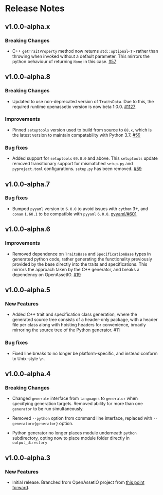 Release Notes
=============

v1.0.0-alpha.x
--------------

### Breaking Changes

- C++ `getTraitProperty` method now returns `std::optional<T>` rather
  than throwing when invoked without a default parameter. This mirrors
  the python behaviour of returning `None` in this case.
  [#57](https://github.com/OpenAssetIO/OpenAssetIO-TraitGen/issues/57)

v1.0.0-alpha.8
--------------

### Breaking Changes

- Updated to use non-deprecated version of `TraitsData`.
  Due to this, the required runtime openassetio version is now beta
  1.0.0.
  [#1127](https://github.com/OpenAssetIO/OpenAssetIO/issues/1127)

### Improvements

- Pinned `setuptools` version used to build from source to `68.x`, which
  is the latest version to maintain compatability with Python 3.7.
  [#59](https://github.com/OpenAssetIO/OpenAssetIO-TraitGen/issues/59)

### Bug fixes

- Added support for `setuptools` `69.0.0` and above. This `setuptools`
  update removed transitionary support for mismatched `setup.py` and
  `pyproject.toml` configurations. `setup.py` has been removed.
  [#59](https://github.com/OpenAssetIO/OpenAssetIO-TraitGen/issues/59)

v1.0.0-alpha.7
--------------

### Bug fixes

- Bumped `pyyaml` version to `6.0.0` to avoid issues with `cython` 3+,
  and `conan` `1.60.1` to be compatible with `pyyaml` `6.0.0`.
  [pyyaml/#601](https://github.com/yaml/pyyaml/issues/601)

v1.0.0-alpha.6
--------------

### Improvements

- Removed dependence on `TraitsBase` and `SpecificationBase` types in
  generated python code, rather generating the functionality previously
  provided by the base directly into the traits and specifications. This
  mirrors the approach taken by the C++ generator, and breaks a
  dependency on OpenAssetIO.
  [#19](https://github.com/OpenAssetIO/OpenAssetIO-TraitGen/issues/19)

v1.0.0-alpha.5
--------------

### New Features

- Added C++ trait and specification class generation, where the
  generated source tree consists of a header-only package, with a header
  file per class along with hoisting headers for convenience, broadly
  mirroring the source tree of the Python generator.
  [#11](https://github.com/OpenAssetIO/OpenAssetIO-TraitGen/issues/11)

### Bug fixes

- Fixed line breaks to no longer be platform-specific, and instead
  conform to Unix-style `\n`.

v1.0.0-alpha.4
--------------

### Breaking Changes

- Changed `generate` interface from `languages` to `generator` when
  specifying generation targets. Removed ability for more than one
  `generator` to be run simultaneously.

- Removed `--python` option from command line interface, replaced with
  `--generator={generator}` option.

- Python generator no longer places module underneath `python`
  subdirectory, opting now to place module folder directly in
  `output_directory`

v1.0.0-alpha.3
--------------

### New Features

- Initial release. Branched from OpenAssetIO project from
 [this point forward](https://github.com/OpenAssetIO/OpenAssetIO/commit/a5a393178b522121e1afe2fdac4da1f4c81ac9d4).
